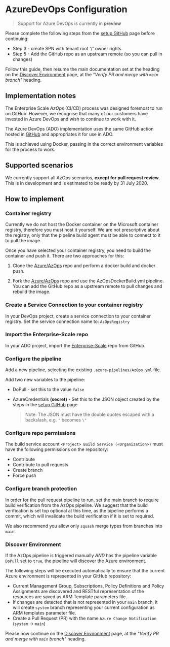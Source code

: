 # AzureDevOps Configuration

> Support for Azure DevOps is currently in ***preview***

Please complete the following steps from the [setup GitHub](setup-github.md) page before continuing:

* Step 3 - create SPN with tenant root '/' owner rights
* Step 5 - Add the GitHub repo as an upstream remote (so you can pull in changes)

Follow this guide, then resume the main documentation set at the heading on the [Discover Environment](discover-environemnt.md#verify-pr-and-merge-with-main-branch) page, at the *"Verify PR and merge with `main` branch"* heading.

## Implementation notes

The Enterprise Scale *AzOps* (CI/CD) process was designed foremost to run on GitHub.
However, we recognise that many of our customers have invested in Azure DevOps and wish to continue to work with it.

The Azure DevOps (ADO) implementation uses the same GitHub action hosted in [GitHub](https://github.com/Azure/AzOps) and appropriates it for use in ADO.

This is achieved using Docker, passing in the correct environment variables for the process to work.

## Supported scenarios

We currently support all AzOps scenarios, **except for pull request review**.
This is in development and is estimated to be ready by 31 July 2020.

## How to implement

### Container registry

Currently we do not host the Docker container on the Microsoft container registry, therefore you must host it yourself.
We are not prescriptive about the registry, only that the pipeline build agent must be able to connect to it to pull the image.

Once you have selected your container registry, you need to build the container and push it. There are two approaches for this:

1. Clone the [Azure/AzOps](https://github.com/Azure/AzOps) repo and perform a docker build and docker push.

2. Fork the [Azure/AzOps](https://github.com/Azure/AzOps) repo and use the AzOpsDockerBuild.yml pipeline. You can add the GitHub repo as a upstream remote to pull changes and rebuild the image.

### Create a Service Connection to your container registry

In your DevOps project, create a service connection to your container registry.
Set the service connection name to:  `AzOpsRegistry`

### Import the Enterprise-Scale repo

In your ADO project, import the [Enterprise-Scale](https://github.com/Azure/Enterprise-Scale) repo from GitHub.

### Configure the pipeline

Add a new pipeline, selecting the existing `.azure-pipelines/AzOps.yml` file.

Add two new variables to the pipeline:

* DoPull - set this to the value ```false```
* AzureCredentials **(secret)** - Set this to the JSON object created by the steps in the [setup GitHub](setup-github.md) page

  > Note: The JSON must have the double quotes escaped with a backslash, e.g. `"` becomes `\"`

### Configure repo permissions

The build service account `<Project> Build Service (<Organization>)` must have the following permissions on the repository:

* Contribute
* Contribute to pull requests
* Create branch
* Force push

### Configure branch protection

In order for the pull request pipeline to run, set the main branch to require build verification from the AzOps pipeline.
We suggest that the build verification is set top optional at this time, as the pipeline performs a commit, which will invalidate the build verification if it is set to required.

We also recommend you allow only `squash` merge types from branches into `main`.

### Discover Environment

If the AzOps pipeline is triggered manually *AND* has the pipeline variable `DoPull` set to `true`, the pipeline will discover the Azure environment.

The following steps will be executed automatically to ensure that the current Azure environment is represented in your GitHub repository:

* Current Management Group, Subscriptions, Policy Definitions and Policy Assignments are discovered and RESTful representation of the resources are  saved as ARM Template parameters file.
* If changes are detected that is not represented in your `main` branch, it will create `system` branch representing your current configuration as ARM templates parameter file.
* Create a Pull Request (PR) with the name `Azure Change Notification` (`system`  -> `main`)

Please now continue on the [Discover Environment](discover-environemnt.md#verify-pr-and-merge-with-main-branch) page, at the *"Verify PR and merge with `main` branch"* heading.
